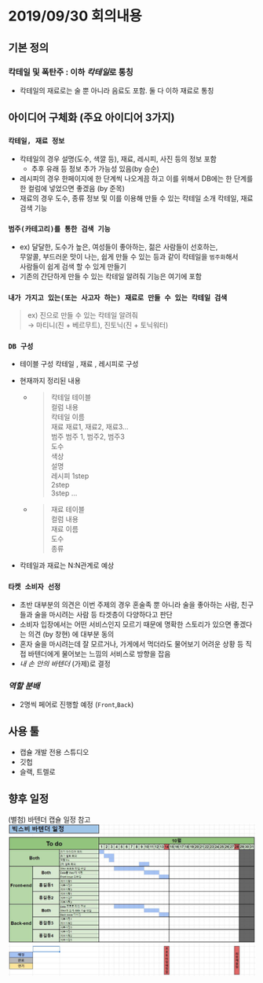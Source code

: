 # 2019/09/30 회의내용

## 기본 정의

### 칵테일 및 폭탄주 : 이하 *칵테일*로 통칭

- 칵테일의 재료로는 술 뿐 아니라 음료도 포함. 둘 다 이하 재료로 통칭

## 아이디어 구체화 (주요 아이디어 3가지)

### `칵테일, 재료 정보`

- 칵테일의 경우 설명(도수, 색깔 등), 재료, 레시피, 사진 등의 정보 포함
  - 추후 유래 등 정보 추가 가능성 있음(by 승순)
- 레시피의 경우 한페이지에 한 단계씩 나오게끔 하고 이를 위해서 DB에는 한    단계를 한 컬럼에 넣었으면 좋겠음 (by 준목)
- 재료의 경우 도수, 종류 정보 및 이를 이용해 만들 수 있는 칵테일 소개
칵테일, 재료 검색 기능

### `범주(카테고리)를 통한 검색 기능`

- ex) 달달한, 도수가 높은, 여성들이 좋아하는, 젊은 사람들이 선호하는,  
무알콜, 부드러운 맛이 나는, 쉽게 만들 수 있는 등과 같이 칵테일을 `범주화`해서  
사람들이 쉽게 검색 할 수 있게 만들기
- 기존의 간단하게 만들 수 있는 칵테일 알려줘 기능은 여기에 포함

### `내가 가지고 있는(또는 사고자 하는) 재료로 만들 수 있는 칵테일 검색`

> ex) 진으로 만들 수 있는 칵테일 알려줘  
> → 마티니(진 + 베르무트), 진토닉(진 + 토닉워터)

### `DB 구성`

- 테이블 구성  칵테일 , 재료 , 레시피로 구성
- 현재까지 정리된 내용
  - > 칵테일 테이블  
컬럼 내용  
칵테일 이름  
재료 재료1, 재료2, 재료3…  
범주 범주 1, 범주2, 범주3  
도수  
색상  
설명  
레시피 1step  
2step  
3step ...  

  - > 재료 테이블  
컬럼 내용  
재료 이름  
도수  
종류  

- 칵테일과 재료는 N:N관계로 예상

### `타켓 소비자 선정`

- 초반 대부분의 의견은 이번 주제의 경우 혼술족 뿐 아니라 술을 좋아하는 사람, 친구들과 술을 마시려는 사람 등 타겟층이 다양하다고 판단  
- 소비자 입장에서는 어떤 서비스인지 모르기 때문에 명확한 스토리가 있으면 좋겠다는 의견 (by 창현) 에 대부분 동의
- 혼자 술을 마시려는데 잘 모르거나, 가게에서 먹더라도 물어보기 어려운 상황 등 직접 바텐더에게 물어보는 느낌의 서비스로 방향을 잡음
- *내 손 안의 바텐더* (가제)로 결정

### *역할 분배*

- 2명씩 페어로 진행할 예정 (`Front`,`Back`)

## 사용 툴

- 캡슐 개발 전용 스튜디오
- 깃헙
- 슬랙, 트렐로

## 향후 일정

(별첨) 바텐더 캡슐 일정 참고
![일정표](/회의록_prototype/0930/바텐더_1차_일정표.JPG)
